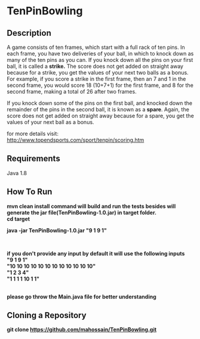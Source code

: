 
# TenPinBowling

## Description
A game consists of ten frames, which start with a full rack of ten pins. 
In each frame, you have two deliveries of your ball, in which to knock down as many of the ten pins as you can.
If you knock down all the pins on your first ball, it is called a <b>strike.</b> 
The score does not get added on straight away because for a strike, you get the values of your next two balls as a bonus. 
For example, if you score a strike in the first frame, then an 7 and 1 in the second frame, you would score 18 (10+7+1) for the first frame, and 8 for the second frame, making a total of 26 after two frames.
<br/>

If you knock down some of the pins on the first ball, and knocked down the remainder of the pins in the second ball,
it is known as a <b>spare</b>. Again, the score does not get added on straight away because for a spare, you get the values of your next ball as a bonus.

for more details visit: http://www.topendsports.com/sport/tenpin/scoring.htm

## Requirements
Java 1.8 <br/>


## How To Run

<b>mvn clean install<b> command will build and run the tests besides will generate the jar file(TenPinBowling-1.0.jar)
 in target folder.
<br/>
cd target <br/>

java -jar TenPinBowling-1.0.jar "9 1 9 1"

<br/>

if you don't provide any input by default it will use the following inputs
<br/>
"9 1 9 1"<br/>
"10 10 10 10 10 10 10 10 10 10 10 10" <br/>
"1 2 3 4" <br/>
"1 1 1 1 10 1 1" <br/>

<br/>
please go throw the Main.java file for better understanding

## Cloning a Repository
git clone https://github.com/mahossain/TenPinBowling.git
